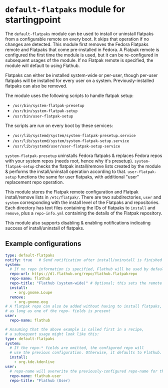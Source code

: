 # `default-flatpaks` module for startingpoint

The `default-flatpaks` module can be used to install or uninstall flatpaks from a configurable remote on every boot. It skips that operation if no changes are detected. This module first removes the Fedora Flatpaks remote and Flatpaks that come pre-installed in Fedora. A Flatpak remote is configured the first time the module is used, but it can be re-configured in subsequent usages of the module. If no Flatpak remote is specified, the module will default to using Flathub.

Flatpaks can either be installed system-wide or per-user, though per-user flatpaks will be installed for every user on a system. Previously-installed flatpaks can also be removed.

The module uses the following scripts to handle flatpak setup:

- `/usr/bin/system-flatpak-presetup`
- `/usr/bin/system-flatpak-setup`
- `/usr/bin/user-flatpak-setup`

The scripts are run on every boot by these services:

- `/usr/lib/systemd/system/system-flatpak-presetup.service`
- `/usr/lib/systemd/system/system-flatpak-setup.service`
- `/usr/lib/systemd/user/user-flatpak-setup-service`

`system-flatpak-presetup` uninstalls Fedora flatpaks & replaces Fedora repos with your system repos (needs root, hence why it's presetup). `system-flatpak-setup` checks the flatpak install/remove lists created by the module & performs the install/uninstall operation according to that. `user-flatpak-setup` functions the same for user flatpaks, with additional "user" replacement repo operation.

This module stores the Flatpak remote configuration and Flatpak install/remove lists in `/etc/flatpak/`. There are two subdirectories, `user` and `system` corresponding with the install level of the Flatpaks and repositories. Each directory has text files containing the IDs of flatpaks to `install` and `remove`, plus a `repo-info.yml` containing the details of the Flatpak repository.

This module also supports disabling & enabling notifications indicating success of install/uninstall of flatpaks.

## Example configurations

```yaml
type: default-flatpaks
notify: true   # Send notification after install/uninstall is finished (true/false)
system:
  # If no repo information is specified, Flathub will be used by default
  repo-url: https://dl.flathub.org/repo/flathub.flatpakrepo
  repo-name: flathub
  repo-title: "Flathub (system-wide)" # Optional; this sets the remote's user-facing name in graphical frontends like GNOME Software
  install:
    - org.gnome.Loupe
  remove:
    - org.gnome.eog
# A flatpak repo can also be added without having to install flatpaks,
# as long as one of the repo- fields is present
user:
  repo-name: flathub
```

```yaml
# Assuming that the above example is called first in a recipe,
# a subsequent usage might look like this:
type: default-flatpaks
system:
  # If the repo-* fields are omitted, the configured repo will
  # use the previous configuration. Otherwise, it defaults to Flathub.
  install:
    - org.kde.kdenlive
user:
  # repo-name will overwrite the previously-configured repo-name for the user remote
  repo-name: flathub-user
  repo-title: "Flathub (User)
```
